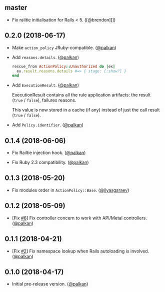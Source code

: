 ## master

- Fix railtie initialisation for Rails < 5. ([@brendon][])

## 0.2.0 (2018-06-17)

- Make `action_policy` JRuby-compatible. ([@palkan][])

- Add `reasons.details`. ([@palkan][])

  ```ruby
  rescue_from ActionPolicy::Unauthorized do |ex|
    ex.result.reasons.details #=> { stage: [:show?] }
  end
  ```

- Add `ExecutionResult`. ([@palkan][])

  ExecutionResult contains all the rule application artifacts: the result (`true` / `false`),
  failures reasons.

  This value is now stored in a cache (if any) instead of just the call result (`true` / `false`).

- Add `Policy.identifier`. ([@palkan][])

## 0.1.4 (2018-06-06)

- Fix Railtie injection hook. ([@palkan][])

- Fix Ruby 2.3 compatibility. ([@palkan])

## 0.1.3 (2018-05-20)

- Fix modules order in `ActionPolicy::Base`. ([@ilyasgaraev][])

## 0.1.2 (2018-05-09)

- [Fix [#6](https://github.com/palkan/action_policy/issues/6)] Fix controller concern to work with API/Metal controllers. ([@palkan][])

## 0.1.1 (2018-04-21)

- [Fix [#2](https://github.com/palkan/action_policy/issues/2)] Fix namespace lookup when Rails autoloading is involved. ([@palkan][])

## 0.1.0 (2018-04-17)

- Initial pre-release version. ([@palkan][])

[@palkan]: https://github.com/palkan
[@ilyasgaraev]: https://github.com/ilyasgaraev
